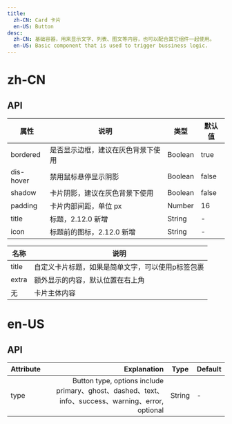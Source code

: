 ```yaml
---
title:
  zh-CN: Card 卡片
  en-US: Button
desc:
  zh-CN: 基础容器，用来显示文字、列表、图文等内容，也可以配合其它组件一起使用。
  en-US: Basic component that is used to trigger bussiness logic.
---
```



# zh-CN

## API

| 属性 |说明 |类型 |默认值 |
| --- |--- |--- |--- |
| bordered |是否显示边框，建议在灰色背景下使用 |Boolean |true |
| dis-hover |禁用鼠标悬停显示阴影 |Boolean |false |
| shadow |卡片阴影，建议在灰色背景下使用 |Boolean |false |
| padding |卡片内部间距，单位 px |Number |16 |
| title |标题，2.12.0 新增 |String |- |
| icon |标题前的图标，2.12.0 新增 |String |- |



| 名称 |说明 |
| --- |--- |
| title |自定义卡片标题，如果是简单文字，可以使用p标签包裹 |
| extra |额外显示的内容，默认位置在右上角 |
| 无 |卡片主体内容 |


# en-US

## API
| Attribute        | Explanation    |  Type  | Default|
| --------   | -----:   | ---- | ---- |
| type        | Button type, options include primary、ghost、dashed、text、info、success、warning、error, optional      |   String   | -|

